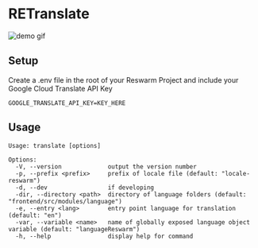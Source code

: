 # RETranslate

<img src="https://s7.gifyu.com/images/96e621c16774220855138badd05cf4ff-1.gif" alt="demo gif" title="demo gif" />

## Setup

Create a .env file in the root of your Reswarm Project and include your Google Cloud Translate API Key

```
GOOGLE_TRANSLATE_API_KEY=KEY_HERE
```

## Usage

```
Usage: translate [options]

Options:
  -V, --version             output the version number
  -p, --prefix <prefix>     prefix of locale file (default: "locale-reswarm")
  -d, --dev                 if developing
  -dir, --directory <path>  directory of language folders (default: "frontend/src/modules/language")
  -e, --entry <lang>        entry point language for translation (default: "en")
  -var, --variable <name>   name of globally exposed language object variable (default: "languageReswarm")
  -h, --help                display help for command
```
